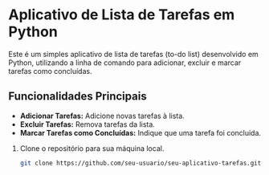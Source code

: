 # Aplicativo de Lista de Tarefas em Python

Este é um simples aplicativo de lista de tarefas (to-do list) desenvolvido em Python, utilizando a linha de comando para adicionar, excluir e marcar tarefas como concluídas.

## Funcionalidades Principais

- **Adicionar Tarefas:** Adicione novas tarefas à lista.
- **Excluir Tarefas:** Remova tarefas da lista.
- **Marcar Tarefas como Concluídas:** Indique que uma tarefa foi concluída.


1. Clone o repositório para sua máquina local.
   ```bash
   git clone https://github.com/seu-usuario/seu-aplicativo-tarefas.git
